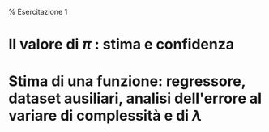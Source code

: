 ﻿% Esercitazione 1

# Il valore di $\pi$ : stima e confidenza


# Stima di una funzione: regressore, dataset ausiliari, analisi dell'errore al variare di complessità e di $\lambda$